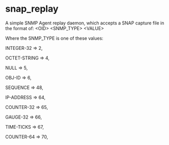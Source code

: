 snap_replay
===========

A simple SNMP Agent replay daemon, which accepts a SNAP capture file in the format of:
&lt;OID> &lt;SNMP_TYPE> &lt;VALUE>

Where the SNMP_TYPE is one of these values:

   INTEGER-32             		=>      2,
   
   OCTET-STRING     				  => 		  4,
   
   NULL                        =>      5,
   
   OBJ-ID                    =>      6,
   
   SEQUENCE           				  =>      48,
   
   IP-ADDRESS           			=>      64,
   
   COUNTER-32           			=>      65,
   
   GAUGE-32                  =>      66,
   
   TIME-TICKS           			=>      67,
   
   COUNTER-64           			=>      70,
